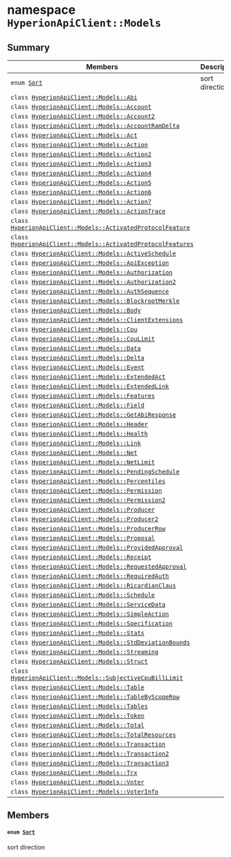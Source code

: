 # namespace `HyperionApiClient::Models` 

## Summary

 Members                        | Descriptions                                
--------------------------------|---------------------------------------------
`enum `[`Sort`](#namespace_hyperion_api_client_1_1_models_1ab865d2a43d5c0a9363bf5112589ea852)            | sort direction
`class `[`HyperionApiClient::Models::Abi`](.github/workflows/documentation/md/HyperionApiClient--Models--Abi.md#class_hyperion_api_client_1_1_models_1_1_abi) | 
`class `[`HyperionApiClient::Models::Account`](.github/workflows/documentation/md/HyperionApiClient--Models--Account.md#class_hyperion_api_client_1_1_models_1_1_account) | 
`class `[`HyperionApiClient::Models::Account2`](.github/workflows/documentation/md/HyperionApiClient--Models--Account2.md#class_hyperion_api_client_1_1_models_1_1_account2) | 
`class `[`HyperionApiClient::Models::AccountRamDelta`](.github/workflows/documentation/md/HyperionApiClient--Models--AccountRamDelta.md#class_hyperion_api_client_1_1_models_1_1_account_ram_delta) | 
`class `[`HyperionApiClient::Models::Act`](.github/workflows/documentation/md/HyperionApiClient--Models--Act.md#class_hyperion_api_client_1_1_models_1_1_act) | 
`class `[`HyperionApiClient::Models::Action`](.github/workflows/documentation/md/HyperionApiClient--Models--Action.md#class_hyperion_api_client_1_1_models_1_1_action) | 
`class `[`HyperionApiClient::Models::Action2`](.github/workflows/documentation/md/HyperionApiClient--Models--Action2.md#class_hyperion_api_client_1_1_models_1_1_action2) | 
`class `[`HyperionApiClient::Models::Action3`](.github/workflows/documentation/md/HyperionApiClient--Models--Action3.md#class_hyperion_api_client_1_1_models_1_1_action3) | 
`class `[`HyperionApiClient::Models::Action4`](.github/workflows/documentation/md/HyperionApiClient--Models--Action4.md#class_hyperion_api_client_1_1_models_1_1_action4) | 
`class `[`HyperionApiClient::Models::Action5`](.github/workflows/documentation/md/HyperionApiClient--Models--Action5.md#class_hyperion_api_client_1_1_models_1_1_action5) | 
`class `[`HyperionApiClient::Models::Action6`](.github/workflows/documentation/md/HyperionApiClient--Models--Action6.md#class_hyperion_api_client_1_1_models_1_1_action6) | 
`class `[`HyperionApiClient::Models::Action7`](.github/workflows/documentation/md/HyperionApiClient--Models--Action7.md#class_hyperion_api_client_1_1_models_1_1_action7) | 
`class `[`HyperionApiClient::Models::ActionTrace`](.github/workflows/documentation/md/HyperionApiClient--Models--ActionTrace.md#class_hyperion_api_client_1_1_models_1_1_action_trace) | 
`class `[`HyperionApiClient::Models::ActivatedProtocolFeature`](.github/workflows/documentation/md/HyperionApiClient--Models--ActivatedProtocolFeature.md#class_hyperion_api_client_1_1_models_1_1_activated_protocol_feature) | 
`class `[`HyperionApiClient::Models::ActivatedProtocolFeatures`](.github/workflows/documentation/md/HyperionApiClient--Models--ActivatedProtocolFeatures.md#class_hyperion_api_client_1_1_models_1_1_activated_protocol_features) | 
`class `[`HyperionApiClient::Models::ActiveSchedule`](.github/workflows/documentation/md/HyperionApiClient--Models--ActiveSchedule.md#class_hyperion_api_client_1_1_models_1_1_active_schedule) | 
`class `[`HyperionApiClient::Models::ApiException`](.github/workflows/documentation/md/HyperionApiClient--Models--ApiException.md#class_hyperion_api_client_1_1_models_1_1_api_exception) | 
`class `[`HyperionApiClient::Models::Authorization`](.github/workflows/documentation/md/HyperionApiClient--Models--Authorization.md#class_hyperion_api_client_1_1_models_1_1_authorization) | 
`class `[`HyperionApiClient::Models::Authorization2`](.github/workflows/documentation/md/HyperionApiClient--Models--Authorization2.md#class_hyperion_api_client_1_1_models_1_1_authorization2) | 
`class `[`HyperionApiClient::Models::AuthSequence`](.github/workflows/documentation/md/HyperionApiClient--Models--AuthSequence.md#class_hyperion_api_client_1_1_models_1_1_auth_sequence) | 
`class `[`HyperionApiClient::Models::BlockrootMerkle`](.github/workflows/documentation/md/HyperionApiClient--Models--BlockrootMerkle.md#class_hyperion_api_client_1_1_models_1_1_blockroot_merkle) | 
`class `[`HyperionApiClient::Models::Body`](.github/workflows/documentation/md/HyperionApiClient--Models--Body.md#class_hyperion_api_client_1_1_models_1_1_body) | 
`class `[`HyperionApiClient::Models::ClientExtensions`](.github/workflows/documentation/md/HyperionApiClient--Models--ClientExtensions.md#class_hyperion_api_client_1_1_models_1_1_client_extensions) | 
`class `[`HyperionApiClient::Models::Cpu`](.github/workflows/documentation/md/HyperionApiClient--Models--Cpu.md#class_hyperion_api_client_1_1_models_1_1_cpu) | 
`class `[`HyperionApiClient::Models::CpuLimit`](.github/workflows/documentation/md/HyperionApiClient--Models--CpuLimit.md#class_hyperion_api_client_1_1_models_1_1_cpu_limit) | 
`class `[`HyperionApiClient::Models::Data`](.github/workflows/documentation/md/HyperionApiClient--Models--Data.md#class_hyperion_api_client_1_1_models_1_1_data) | 
`class `[`HyperionApiClient::Models::Delta`](.github/workflows/documentation/md/HyperionApiClient--Models--Delta.md#class_hyperion_api_client_1_1_models_1_1_delta) | 
`class `[`HyperionApiClient::Models::Event`](.github/workflows/documentation/md/HyperionApiClient--Models--Event.md#class_hyperion_api_client_1_1_models_1_1_event) | 
`class `[`HyperionApiClient::Models::ExtendedAct`](.github/workflows/documentation/md/HyperionApiClient--Models--ExtendedAct.md#class_hyperion_api_client_1_1_models_1_1_extended_act) | 
`class `[`HyperionApiClient::Models::ExtendedLink`](.github/workflows/documentation/md/HyperionApiClient--Models--ExtendedLink.md#class_hyperion_api_client_1_1_models_1_1_extended_link) | 
`class `[`HyperionApiClient::Models::Features`](.github/workflows/documentation/md/HyperionApiClient--Models--Features.md#class_hyperion_api_client_1_1_models_1_1_features) | 
`class `[`HyperionApiClient::Models::Field`](.github/workflows/documentation/md/HyperionApiClient--Models--Field.md#class_hyperion_api_client_1_1_models_1_1_field) | 
`class `[`HyperionApiClient::Models::GetAbiResponse`](.github/workflows/documentation/md/HyperionApiClient--Models--GetAbiResponse.md#class_hyperion_api_client_1_1_models_1_1_get_abi_response) | 
`class `[`HyperionApiClient::Models::Header`](.github/workflows/documentation/md/HyperionApiClient--Models--Header.md#class_hyperion_api_client_1_1_models_1_1_header) | 
`class `[`HyperionApiClient::Models::Health`](.github/workflows/documentation/md/HyperionApiClient--Models--Health.md#class_hyperion_api_client_1_1_models_1_1_health) | 
`class `[`HyperionApiClient::Models::Link`](.github/workflows/documentation/md/HyperionApiClient--Models--Link.md#class_hyperion_api_client_1_1_models_1_1_link) | 
`class `[`HyperionApiClient::Models::Net`](.github/workflows/documentation/md/HyperionApiClient--Models--Net.md#class_hyperion_api_client_1_1_models_1_1_net) | 
`class `[`HyperionApiClient::Models::NetLimit`](.github/workflows/documentation/md/HyperionApiClient--Models--NetLimit.md#class_hyperion_api_client_1_1_models_1_1_net_limit) | 
`class `[`HyperionApiClient::Models::PendingSchedule`](.github/workflows/documentation/md/HyperionApiClient--Models--PendingSchedule.md#class_hyperion_api_client_1_1_models_1_1_pending_schedule) | 
`class `[`HyperionApiClient::Models::Percentiles`](.github/workflows/documentation/md/HyperionApiClient--Models--Percentiles.md#class_hyperion_api_client_1_1_models_1_1_percentiles) | 
`class `[`HyperionApiClient::Models::Permission`](.github/workflows/documentation/md/HyperionApiClient--Models--Permission.md#class_hyperion_api_client_1_1_models_1_1_permission) | 
`class `[`HyperionApiClient::Models::Permission2`](.github/workflows/documentation/md/HyperionApiClient--Models--Permission2.md#class_hyperion_api_client_1_1_models_1_1_permission2) | 
`class `[`HyperionApiClient::Models::Producer`](.github/workflows/documentation/md/HyperionApiClient--Models--Producer.md#class_hyperion_api_client_1_1_models_1_1_producer) | 
`class `[`HyperionApiClient::Models::Producer2`](.github/workflows/documentation/md/HyperionApiClient--Models--Producer2.md#class_hyperion_api_client_1_1_models_1_1_producer2) | 
`class `[`HyperionApiClient::Models::ProducerRow`](.github/workflows/documentation/md/HyperionApiClient--Models--ProducerRow.md#class_hyperion_api_client_1_1_models_1_1_producer_row) | 
`class `[`HyperionApiClient::Models::Proposal`](.github/workflows/documentation/md/HyperionApiClient--Models--Proposal.md#class_hyperion_api_client_1_1_models_1_1_proposal) | 
`class `[`HyperionApiClient::Models::ProvidedApproval`](.github/workflows/documentation/md/HyperionApiClient--Models--ProvidedApproval.md#class_hyperion_api_client_1_1_models_1_1_provided_approval) | 
`class `[`HyperionApiClient::Models::Receipt`](.github/workflows/documentation/md/HyperionApiClient--Models--Receipt.md#class_hyperion_api_client_1_1_models_1_1_receipt) | 
`class `[`HyperionApiClient::Models::RequestedApproval`](.github/workflows/documentation/md/HyperionApiClient--Models--RequestedApproval.md#class_hyperion_api_client_1_1_models_1_1_requested_approval) | 
`class `[`HyperionApiClient::Models::RequiredAuth`](.github/workflows/documentation/md/HyperionApiClient--Models--RequiredAuth.md#class_hyperion_api_client_1_1_models_1_1_required_auth) | 
`class `[`HyperionApiClient::Models::RicardianClaus`](.github/workflows/documentation/md/HyperionApiClient--Models--RicardianClaus.md#class_hyperion_api_client_1_1_models_1_1_ricardian_claus) | 
`class `[`HyperionApiClient::Models::Schedule`](.github/workflows/documentation/md/HyperionApiClient--Models--Schedule.md#class_hyperion_api_client_1_1_models_1_1_schedule) | 
`class `[`HyperionApiClient::Models::ServiceData`](.github/workflows/documentation/md/HyperionApiClient--Models--ServiceData.md#class_hyperion_api_client_1_1_models_1_1_service_data) | 
`class `[`HyperionApiClient::Models::SimpleAction`](.github/workflows/documentation/md/HyperionApiClient--Models--SimpleAction.md#class_hyperion_api_client_1_1_models_1_1_simple_action) | 
`class `[`HyperionApiClient::Models::Specification`](.github/workflows/documentation/md/HyperionApiClient--Models--Specification.md#class_hyperion_api_client_1_1_models_1_1_specification) | 
`class `[`HyperionApiClient::Models::Stats`](.github/workflows/documentation/md/HyperionApiClient--Models--Stats.md#class_hyperion_api_client_1_1_models_1_1_stats) | 
`class `[`HyperionApiClient::Models::StdDeviationBounds`](.github/workflows/documentation/md/HyperionApiClient--Models--StdDeviationBounds.md#class_hyperion_api_client_1_1_models_1_1_std_deviation_bounds) | 
`class `[`HyperionApiClient::Models::Streaming`](.github/workflows/documentation/md/HyperionApiClient--Models--Streaming.md#class_hyperion_api_client_1_1_models_1_1_streaming) | 
`class `[`HyperionApiClient::Models::Struct`](.github/workflows/documentation/md/HyperionApiClient--Models--Struct.md#class_hyperion_api_client_1_1_models_1_1_struct) | 
`class `[`HyperionApiClient::Models::SubjectiveCpuBillLimit`](.github/workflows/documentation/md/HyperionApiClient--Models--SubjectiveCpuBillLimit.md#class_hyperion_api_client_1_1_models_1_1_subjective_cpu_bill_limit) | 
`class `[`HyperionApiClient::Models::Table`](.github/workflows/documentation/md/HyperionApiClient--Models--Table.md#class_hyperion_api_client_1_1_models_1_1_table) | 
`class `[`HyperionApiClient::Models::TableByScopeRow`](.github/workflows/documentation/md/HyperionApiClient--Models--TableByScopeRow.md#class_hyperion_api_client_1_1_models_1_1_table_by_scope_row) | 
`class `[`HyperionApiClient::Models::Tables`](.github/workflows/documentation/md/HyperionApiClient--Models--Tables.md#class_hyperion_api_client_1_1_models_1_1_tables) | 
`class `[`HyperionApiClient::Models::Token`](.github/workflows/documentation/md/HyperionApiClient--Models--Token.md#class_hyperion_api_client_1_1_models_1_1_token) | 
`class `[`HyperionApiClient::Models::Total`](.github/workflows/documentation/md/HyperionApiClient--Models--Total.md#class_hyperion_api_client_1_1_models_1_1_total) | 
`class `[`HyperionApiClient::Models::TotalResources`](.github/workflows/documentation/md/HyperionApiClient--Models--TotalResources.md#class_hyperion_api_client_1_1_models_1_1_total_resources) | 
`class `[`HyperionApiClient::Models::Transaction`](.github/workflows/documentation/md/HyperionApiClient--Models--Transaction.md#class_hyperion_api_client_1_1_models_1_1_transaction) | 
`class `[`HyperionApiClient::Models::Transaction2`](.github/workflows/documentation/md/HyperionApiClient--Models--Transaction2.md#class_hyperion_api_client_1_1_models_1_1_transaction2) | 
`class `[`HyperionApiClient::Models::Transaction3`](.github/workflows/documentation/md/HyperionApiClient--Models--Transaction3.md#class_hyperion_api_client_1_1_models_1_1_transaction3) | 
`class `[`HyperionApiClient::Models::Trx`](.github/workflows/documentation/md/HyperionApiClient--Models--Trx.md#class_hyperion_api_client_1_1_models_1_1_trx) | 
`class `[`HyperionApiClient::Models::Voter`](.github/workflows/documentation/md/HyperionApiClient--Models--Voter.md#class_hyperion_api_client_1_1_models_1_1_voter) | 
`class `[`HyperionApiClient::Models::VoterInfo`](.github/workflows/documentation/md/HyperionApiClient--Models--VoterInfo.md#class_hyperion_api_client_1_1_models_1_1_voter_info) | 

## Members

#### `enum `[`Sort`](#namespace_hyperion_api_client_1_1_models_1ab865d2a43d5c0a9363bf5112589ea852) 

sort direction

